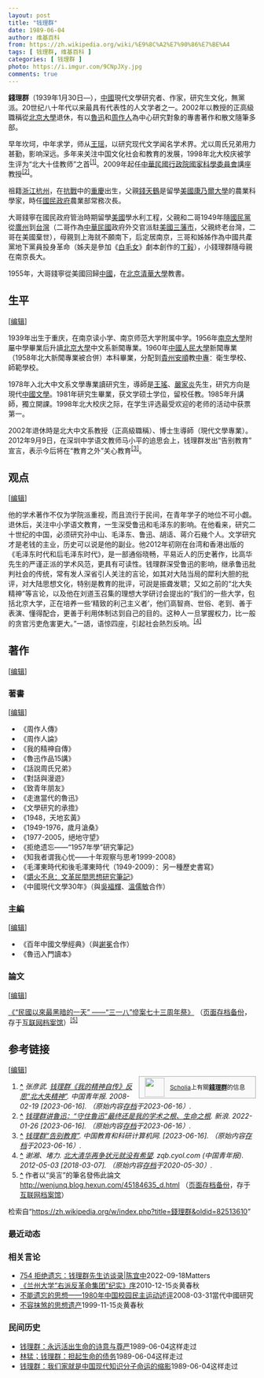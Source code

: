 ```yaml
---
layout: post
title: "钱理群"
date: 1989-06-04
author: 维基百科
from: https://zh.wikipedia.org/wiki/%E9%8C%A2%E7%90%86%E7%BE%A4
tags: [ 钱理群, 维基百科 ]
categories: [ 钱理群 ]
photo: https://i.imgur.com/9CNpJXy.jpg
comments: true
---
```

<div class="mw-content-ltr mw-parser-output" lang="zh" dir="ltr"><style data-mw-deduplicate="TemplateStyles:r83314400">.mw-parser-output .ambox{border:1px solid #a2a9b1;border-left:10px solid #36c;background-color:#fbfbfb;box-sizing:border-box}.mw-parser-output .ambox+link+.ambox,.mw-parser-output .ambox+link+style+.ambox,.mw-parser-output .ambox+link+link+.ambox,.mw-parser-output .ambox+.mw-empty-elt+link+.ambox,.mw-parser-output .ambox+.mw-empty-elt+link+style+.ambox,.mw-parser-output .ambox+.mw-empty-elt+link+link+.ambox{margin-top:-1px}html body.mediawiki .mw-parser-output .ambox.mbox-small-left{margin:4px 1em 4px 0;overflow:hidden;width:238px;border-collapse:collapse;font-size:88%;line-height:1.25em}.mw-parser-output .ambox-speedy{border-left:10px solid #b32424;background-color:#fee7e6}.mw-parser-output .ambox-delete{border-left:10px solid #b32424}.mw-parser-output .ambox-content{border-left:10px solid #f28500}.mw-parser-output .ambox-style{border-left:10px solid #fc3}.mw-parser-output .ambox-move{border-left:10px solid #9932cc}.mw-parser-output .ambox-protection{border-left:10px solid #a2a9b1}.mw-parser-output .ambox .mbox-text{border:none;padding:0.25em 0.5em;width:100%}.mw-parser-output .ambox .mbox-image{border:none;padding:2px 0 2px 0.5em;text-align:center}.mw-parser-output .ambox .mbox-imageright{border:none;padding:2px 0.5em 2px 0;text-align:center}.mw-parser-output .ambox .mbox-empty-cell{border:none;padding:0;width:1px}.mw-parser-output .ambox .mbox-image-div{width:52px}html.client-js body.skin-minerva .mw-parser-output .mbox-text-span{margin-left:23px!important}@media(min-width:720px){.mw-parser-output .ambox{margin:0 10%}}html.skin-theme-clientpref-night .mw-parser-output .ambox{border-left-color:#36c!important}html.skin-theme-clientpref-night .mw-parser-output .ambox-speedy,html.skin-theme-clientpref-night .mw-parser-output .ambox-delete{border-left-color:#b32424!important}html.skin-theme-clientpref-night .mw-parser-output .ambox-speedy{background-color:#300!important}html.skin-theme-clientpref-night .mw-parser-output .ambox-content{border-left-color:#f28500!important}html.skin-theme-clientpref-night .mw-parser-output .ambox-style{border-left-color:#fc3!important}html.skin-theme-clientpref-night .mw-parser-output .ambox-move{border-left-color:#9932cc!important}html.skin-theme-clientpref-night .mw-parser-output .ambox-protection{border-left-color:#a2a9b1!important}@media(prefers-color-scheme:dark){html.skin-theme-clientpref-os .mw-parser-output .ambox{border-left-color:#36c!important}html.skin-theme-clientpref-os .mw-parser-output .ambox-speedy,html.skin-theme-clientpref-os .mw-parser-output .ambox-delete{border-left-color:#b32424!important}html.skin-theme-clientpref-os .mw-parser-output .ambox-speedy{background-color:#300!important}html.skin-theme-clientpref-os .mw-parser-output .ambox-content{border-left-color:#f28500!important}html.skin-theme-clientpref-os .mw-parser-output .ambox-style{border-left-color:#fc3!important}html.skin-theme-clientpref-os .mw-parser-output .ambox-move{border-left-color:#9932cc!important}html.skin-theme-clientpref-os .mw-parser-output .ambox-protection{border-left-color:#a2a9b1!important}}</style>
<p><b>錢理群</b>（1939年1月30日<span class="useeditintro" title="Template:BLP editintro">—</span>），<a href="/wiki/%E4%B8%AD%E5%9C%8B" title="中國">中國</a>現代文學研究者、作家，研究生文化，無黨派。20世纪八十年代以来最具有代表性的人文学者之一。2002年以教授的正高級職稱從<a href="/wiki/%E5%8C%97%E4%BA%AC%E5%A4%A7%E5%AD%B8" class="mw-redirect" title="北京大學">北京大學</a>退休，有以<a href="/wiki/%E9%AD%AF%E8%BF%85" class="mw-redirect" title="魯迅">魯迅</a>和<a href="/wiki/%E5%91%A8%E4%BD%9C%E4%BA%BA" title="周作人">周作人</a>為中心研究對象的專書著作和散文隨筆多部。
</p><p>早年坎坷，中年求学，师从<a href="/wiki/%E7%8E%8B%E7%91%B6_(%E6%96%87%E5%AD%A6%E5%8F%B2%E5%AE%B6)" title="王瑶 (文学史家)">王瑶</a>，以研究现代文学闻名学术界。尤以周氏兄弟用力甚勤，影响深远。多年来关注中国文化社会和教育的发展，1998年北大校庆被学生评为“北大十佳教师”之首<sup id="cite_ref-1" class="reference"><a href="#cite_note-1">[1]</a></sup>。2009年起任<a href="/wiki/%E4%B8%AD%E8%8F%AF%E6%B0%91%E5%9C%8B" title="中華民國">中華民國</a><a href="/wiki/%E8%A1%8C%E6%94%BF%E9%99%A2" title="行政院">行政院</a><a href="/wiki/%E5%9C%8B%E5%AE%B6%E7%A7%91%E5%AD%B8%E5%A7%94%E5%93%A1%E6%9C%83" class="mw-redirect" title="國家科學委員會">國家科學委員會</a>講座教授<sup id="cite_ref-2" class="reference"><a href="#cite_note-2">[2]</a></sup>。
</p>
<meta property="mw:PageProp/toc">
<div class="mw-heading mw-heading2"></div>
<p>祖籍<a href="/wiki/%E6%B5%99%E6%B1%9F" class="mw-redirect" title="浙江">浙江</a><a href="/wiki/%E6%9D%AD%E5%B7%9E" class="mw-redirect" title="杭州">杭州</a>，在<a href="/wiki/%E6%8A%97%E6%88%B0" class="mw-redirect" title="抗戰">抗戰</a>中的<a href="/wiki/%E9%87%8D%E6%85%B6" class="mw-redirect" title="重慶">重慶</a>出生，父親<a href="/wiki/%E9%92%B1%E5%A4%A9%E9%B9%A4" title="钱天鹤">錢天鶴</a>是留學<a href="/wiki/%E7%BE%8E%E5%9C%8B" class="mw-redirect" title="美國">美國</a><a href="/wiki/%E5%BA%B7%E4%B9%83%E7%88%BE%E5%A4%A7%E5%AD%B8" class="mw-redirect" title="康乃爾大學">康乃爾大學</a>的農業科學家，時任<a href="/wiki/%E5%9C%8B%E6%B0%91%E6%94%BF%E5%BA%9C" title="國民政府">國民政府</a>農業部常務次長。
</p><p>大哥錢寧在國民政府管治時期留學<a href="/wiki/%E7%BE%8E%E5%9C%8B" class="mw-redirect" title="美國">美國</a>學水利工程，父親和二哥1949年隨<a href="/wiki/%E5%9C%8B%E6%B0%91%E9%BB%A8" class="mw-redirect" title="國民黨">國民黨</a>從<a href="/wiki/%E5%BB%A3%E5%B7%9E" class="mw-redirect" title="廣州">廣州</a>到<a href="/wiki/%E5%8F%B0%E7%81%A3" class="mw-redirect" title="台灣">台灣</a>（二哥作為<a href="/wiki/%E4%B8%AD%E8%8F%AF%E6%B0%91%E5%9C%8B" title="中華民國">中華民國</a>政府外交官派駐<a href="/wiki/%E7%BE%8E%E5%9C%8B" class="mw-redirect" title="美國">美國</a><a href="/wiki/%E4%B8%89%E8%97%A9%E5%B8%82" class="mw-redirect" title="三藩市">三藩市</a>，父親終老台灣，二哥在美國棄世），母親到上海就不願南下，后定居南京，三哥和姊姊作為中國共產黨地下黨員投身革命（姊夫是參加《<a href="/wiki/%E7%99%BD%E6%AF%9B%E5%A5%B3" title="白毛女">白毛女</a>》劇本創作的<a href="/wiki/%E4%B8%81%E6%AF%85_(%E5%89%A7%E4%BD%9C%E5%AE%B6)" title="丁毅 (剧作家)">丁毅</a>），小錢理群隨母親在南京長大。
</p><p>1955年，大哥錢寧從美國回歸<a href="/wiki/%E4%B8%AD%E5%9C%8B" title="中國">中國</a>，在<a href="/wiki/%E5%8C%97%E4%BA%AC" class="mw-redirect" title="北京">北京</a><a href="/wiki/%E6%B8%85%E8%8F%AF%E5%A4%A7%E5%AD%B8" class="mw-redirect" title="清華大學">清華大學</a>教書。
</p>
<div class="mw-heading mw-heading2"><h2 id="生平"><span id=".E7.94.9F.E5.B9.B3"></span>生平</h2><span class="mw-editsection"><span class="mw-editsection-bracket">[</span><a href="/w/index.php?title=%E9%8C%A2%E7%90%86%E7%BE%A4&amp;action=edit&amp;section=2" title="编辑章节：生平"><span>编辑</span></a><span class="mw-editsection-bracket">]</span></span></div>
<p>1939年出生于重庆，在南京读小学、南京师范大学附属中学。1956年<a href="/wiki/%E5%8D%97%E4%BA%AC%E5%A4%A7%E5%AD%B8" class="mw-redirect" title="南京大學">南京大學</a>附屬中學畢業后升讀<a href="/wiki/%E5%8C%97%E4%BA%AC%E5%A4%A7%E5%AD%B8" class="mw-redirect" title="北京大學">北京大學</a>中文系新聞專業。1960年<a href="/wiki/%E4%B8%AD%E5%9C%8B%E4%BA%BA%E6%B0%91%E5%A4%A7%E5%AD%B8" class="mw-redirect" title="中國人民大學">中國人民大學</a>新聞專業（1958年北大新聞專業被合併）本科畢業，分配到<a href="/wiki/%E8%B2%B4%E5%B7%9E" class="mw-redirect" title="貴州">貴州</a><a href="/wiki/%E5%AE%89%E9%A1%BA%E5%B8%82" title="安顺市">安順</a>教<a href="/wiki/%E4%B8%AD%E4%B8%93" class="mw-redirect" title="中专">中專</a>：衛生學校、師範學校。
</p><p>1978年入北大中文系文學專業讀研究生，導師是<a href="/wiki/%E7%8E%8B%E7%91%B6_(%E6%96%87%E5%AD%A6%E5%8F%B2%E5%AE%B6)" title="王瑶 (文学史家)">王瑤</a>、<a href="/wiki/%E5%9A%B4%E5%AE%B6%E7%82%8E" class="mw-redirect" title="嚴家炎">嚴家炎</a>先生，研究方向是現代<a href="/wiki/%E4%B8%AD%E5%9C%8B%E6%96%87%E5%AD%B8" class="mw-redirect" title="中國文學">中國文學</a>。1981年研究生畢業，获文学硕士学位，留校任教。1985年升講師，獨立開課。1998年北大校庆之际，在学生评选最受欢迎的老师的活动中获票第一。
</p><p>2002年退休時是北大中文系教授（正高級職稱）、博士生導師（現代文學專業）。2012年9月9日，在深圳中学语文教师马小平的追思会上，钱理群发出“告别教育”宣言，表示今后将在“教育之外”关心教育<sup id="cite_ref-3" class="reference"><a href="#cite_note-3">[3]</a></sup>。
</p>
<div class="mw-heading mw-heading2"><h2 id="观点"><span id=".E8.A7.82.E7.82.B9"></span>观点</h2><span class="mw-editsection"><span class="mw-editsection-bracket">[</span><a href="/w/index.php?title=%E9%8C%A2%E7%90%86%E7%BE%A4&amp;action=edit&amp;section=3" title="编辑章节：观点"><span>编辑</span></a><span class="mw-editsection-bracket">]</span></span></div>
<p>他的学术著作不仅为学院派重视，而且流行于民间，在青年学子的地位不可小觑。退休后，关注中小学语文教育，一生深受鲁迅和毛泽东的影响。在他看来，研究二十世纪的中国，必须研究孙中山、毛泽东、鲁迅、胡适、蒋介石幾个人。文学研究才是老钱的主业，历史可以说是他的副业。他2012年初刚在台湾和香港出版的《毛泽东时代和后毛泽东时代》，是一部通俗晓畅，平易近人的历史著作，比高华先生的严谨正派的学术风范，更具有可读性。钱理群深受鲁迅的影响，继承鲁迅批判社会的传统，常有发人深省引人关注的言论，如其对大陆当局的犀利大胆的批评，对大陆思想文化，特别是教育的批评，可說是振聋发聩；又如之前的“北大失精神”等言论，以及他在刘道玉召集的理想大学研讨会提出的“我们的一些大学，包括北京大学，正在培养一些‘精致的利己主义者’，他们高智商、世俗、老到、善于表演、懂得配合，更善于利用体制达到自己的目的。这种人一旦掌握权力，比一般的贪官污吏危害更大。”一語，语惊四座，引起社会熱烈反响。<sup id="cite_ref-4" class="reference"><a href="#cite_note-4">[4]</a></sup>
</p>
<div class="mw-heading mw-heading2"><h2 id="著作"><span id=".E8.91.97.E4.BD.9C"></span>著作</h2><span class="mw-editsection"><span class="mw-editsection-bracket">[</span><a href="/w/index.php?title=%E9%8C%A2%E7%90%86%E7%BE%A4&amp;action=edit&amp;section=4" title="编辑章节：著作"><span>编辑</span></a><span class="mw-editsection-bracket">]</span></span></div>
<div class="mw-heading mw-heading3"><h3 id="著書"><span id=".E8.91.97.E6.9B.B8"></span>著書</h3><span class="mw-editsection"><span class="mw-editsection-bracket">[</span><a href="/w/index.php?title=%E9%8C%A2%E7%90%86%E7%BE%A4&amp;action=edit&amp;section=5" title="编辑章节：著書"><span>编辑</span></a><span class="mw-editsection-bracket">]</span></span></div>
<ul><li>《周作人傳》</li>
<li>《周作人論》</li>
<li>《我的精神自傳》</li>
<li>《魯迅作品15講》</li>
<li>《話說周氏兄弟》</li>
<li>《對話與漫遊》</li>
<li>《致青年朋友》</li>
<li>《走進當代的魯迅》</li>
<li>《文學研究的承擔》</li>
<li>《1948，天地玄黃》</li>
<li>《1949-1976，歲月滄桑》</li>
<li>《1977-2005，絕地守望》</li>
<li>《拒绝遗忘——“1957年學”研究筆記》</li>
<li>《知我者谓我心忧——十年观察与思考1999-2008》</li>
<li>《毛澤東時代和後毛澤東時代（1949-2009）：另一種歷史書寫》</li>
<li>《<a href="/wiki/%E7%88%9D%E7%81%AB%E4%B8%8D%E6%81%AF%EF%BC%9A%E6%96%87%E9%9D%A9%E6%B0%91%E9%96%93%E6%80%9D%E6%83%B3%E7%A0%94%E7%A9%B6%E7%AD%86%E8%A8%98" class="mw-redirect" title="爝火不息：文革民間思想研究筆記">爝火不息：文革民間思想研究筆記</a>》</li>
<li>《中國現代文學30年》（與<a href="/w/index.php?title=%E5%90%B3%E7%A6%8F%E8%BC%9D&amp;action=edit&amp;redlink=1" class="new" title="吳福輝（页面不存在）">吳福輝</a>、<a href="/wiki/%E6%BA%AB%E5%84%92%E6%95%8F" class="mw-redirect" title="溫儒敏">溫儒敏</a>合作）</li></ul>
<div class="mw-heading mw-heading3"><h3 id="主編"><span id=".E4.B8.BB.E7.B7.A8"></span>主編</h3><span class="mw-editsection"><span class="mw-editsection-bracket">[</span><a href="/w/index.php?title=%E9%8C%A2%E7%90%86%E7%BE%A4&amp;action=edit&amp;section=6" title="编辑章节：主編"><span>编辑</span></a><span class="mw-editsection-bracket">]</span></span></div>
<ul><li>《百年中國文學經典》（與<a href="/wiki/%E8%B0%A2%E5%86%95" title="谢冕">謝冕</a>合作）</li>
<li>《魯迅入門讀本》</li></ul>
<div class="mw-heading mw-heading3"><h3 id="論文"><span id=".E8.AB.96.E6.96.87"></span>論文</h3><span class="mw-editsection"><span class="mw-editsection-bracket">[</span><a href="/w/index.php?title=%E9%8C%A2%E7%90%86%E7%BE%A4&amp;action=edit&amp;section=7" title="编辑章节：論文"><span>编辑</span></a><span class="mw-editsection-bracket">]</span></span></div>
<p><a rel="nofollow" class="external text" href="http://www.cuhk.edu.hk/ics/21c/media/articles/c053-199904018.pdf">《“民國以來最黑暗的一天” ——“三一八”慘案七十三周年祭》</a> （<a rel="nofollow" class="external text" href="//web.archive.org/web/20190715034018/http://www.cuhk.edu.hk/ics/21c/media/articles/c053-199904018.pdf">页面存档备份</a>，存于<a href="/wiki/%E4%BA%92%E8%81%94%E7%BD%91%E6%A1%A3%E6%A1%88%E9%A6%86" title="互联网档案馆">互联网档案馆</a>）<sup id="cite_ref-5" class="reference"><a href="#cite_note-5">[5]</a></sup>
</p>
<div class="mw-heading mw-heading2"><h2 id="参考链接"><span id=".E5.8F.82.E8.80.83.E9.93.BE.E6.8E.A5"></span>参考链接</h2><span class="mw-editsection"><span class="mw-editsection-bracket">[</span><a href="/w/index.php?title=%E9%8C%A2%E7%90%86%E7%BE%A4&amp;action=edit&amp;section=8" title="编辑章节：参考链接"><span>编辑</span></a><span class="mw-editsection-bracket">]</span></span></div>
<style data-mw-deduplicate="TemplateStyles:r82655521">.mw-parser-output .side-box{margin:4px 0;box-sizing:border-box;border:1px solid #aaa;font-size:88%;line-height:1.25em;background-color:#f9f9f9;display:flow-root}.mw-parser-output .side-box-abovebelow,.mw-parser-output .side-box-text{padding:0.25em 0.9em}.mw-parser-output .side-box-image{padding:2px 0 2px 0.9em;text-align:center}.mw-parser-output .side-box-imageright{padding:2px 0.9em 2px 0;text-align:center}@media(min-width:500px){.mw-parser-output .side-box-flex{display:flex;align-items:center}.mw-parser-output .side-box-text{flex:1}}@media(min-width:720px){.mw-parser-output .side-box{width:238px}.mw-parser-output .side-box-right{clear:right;float:right;margin-left:1em}.mw-parser-output .side-box-left{margin-right:1em}}</style><div class="side-box metadata side-box-right"><style data-mw-deduplicate="TemplateStyles:r82655520">.mw-parser-output .plainlist ol,.mw-parser-output .plainlist ul{line-height:inherit;list-style:none;margin:0;padding:0}.mw-parser-output .plainlist ol li,.mw-parser-output .plainlist ul li{margin-bottom:0}</style>
<div class="side-box-flex">
<div class="side-box-image"><span class="noviewer" typeof="mw:File"><span><img alt="" src="//upload.wikimedia.org/wikipedia/commons/thumb/3/32/Scholia_logo.svg/40px-Scholia_logo.svg.png" decoding="async" width="40" height="39" class="mw-file-element" srcset="//upload.wikimedia.org/wikipedia/commons/thumb/3/32/Scholia_logo.svg/60px-Scholia_logo.svg.png 1.5x, //upload.wikimedia.org/wikipedia/commons/thumb/3/32/Scholia_logo.svg/80px-Scholia_logo.svg.png 2x" data-file-width="107" data-file-height="104"></span></span></div>
<div class="side-box-text plainlist"><a href="https://www.wikidata.org/wiki/Wikidata:Scholia/zh" class="extiw" title="d:Wikidata:Scholia/zh">Scholia</a>上有關<b><a href="https://iw.toolforge.org/scholia/author/Q8461544" class="extiw" title="toolforge:scholia/author/Q8461544">錢理群</a></b>的信息</div></div>
</div>
<div class="reflist" style="list-style-type: decimal;">
<ol class="references">
<li id="cite_note-1"><span class="mw-cite-backlink"><b><a href="#cite_ref-1">^</a></b></span> <span class="reference-text"><cite class="citation web">张彦武. <a rel="nofollow" class="external text" href="http://zqb.cyol.com/content/2008-02/19/content_2069226.htm">钱理群《我的精神自传》反思“北大失精神”</a>. 中国青年报. 2008-02-19 <span class="reference-accessdate"> [<span class="nowrap">2023-06-16</span>]</span>. （原始内容<a rel="nofollow" class="external text" href="https://web.archive.org/web/20230616061159/http://zqb.cyol.com/content/2008-02/19/content_2069226.htm">存档</a>于2023-06-16）.</cite><span title="ctx_ver=Z39.88-2004&amp;rfr_id=info%3Asid%2Fzh.wikipedia.org%3A%E9%8C%A2%E7%90%86%E7%BE%A4&amp;rft.atitle=%E9%92%B1%E7%90%86%E7%BE%A4%E3%80%8A%E6%88%91%E7%9A%84%E7%B2%BE%E7%A5%9E%E8%87%AA%E4%BC%A0%E3%80%8B%E5%8F%8D%E6%80%9D%E2%80%9C%E5%8C%97%E5%A4%A7%E5%A4%B1%E7%B2%BE%E7%A5%9E%E2%80%9D&amp;rft.au=%E5%BC%A0%E5%BD%A6%E6%AD%A6&amp;rft.date=2008-02-19&amp;rft.genre=unknown&amp;rft.jtitle=%E4%B8%AD%E5%9B%BD%E9%9D%92%E5%B9%B4%E6%8A%A5&amp;rft_id=http%3A%2F%2Fzqb.cyol.com%2Fcontent%2F2008-02%2F19%2Fcontent_2069226.htm&amp;rft_val_fmt=info%3Aofi%2Ffmt%3Akev%3Amtx%3Ajournal" class="Z3988"><span style="display:none;">&nbsp;</span></span></span>
</li>
<li id="cite_note-2"><span class="mw-cite-backlink"><b><a href="#cite_ref-2">^</a></b></span> <span class="reference-text"><cite class="citation web"><a rel="nofollow" class="external text" href="https://k.sina.cn/article_5328858693_13d9fee4502001ecdq.html?from=news&amp;subch=onews">钱理群讲鲁迅：“守住鲁迅”最终还是我的学术之根、生命之根</a>. 新浪. 2022-01-26 <span class="reference-accessdate"> [<span class="nowrap">2023-06-16</span>]</span>. （原始内容<a rel="nofollow" class="external text" href="https://web.archive.org/web/20230616061159/https://k.sina.cn/article_5328858693_13d9fee4502001ecdq.html?from=news&amp;subch=onews">存档</a>于2023-06-16）.</cite><span title="ctx_ver=Z39.88-2004&amp;rfr_id=info%3Asid%2Fzh.wikipedia.org%3A%E9%8C%A2%E7%90%86%E7%BE%A4&amp;rft.atitle=%E9%92%B1%E7%90%86%E7%BE%A4%E8%AE%B2%E9%B2%81%E8%BF%85%EF%BC%9A%E2%80%9C%E5%AE%88%E4%BD%8F%E9%B2%81%E8%BF%85%E2%80%9D%E6%9C%80%E7%BB%88%E8%BF%98%E6%98%AF%E6%88%91%E7%9A%84%E5%AD%A6%E6%9C%AF%E4%B9%8B%E6%A0%B9%E3%80%81%E7%94%9F%E5%91%BD%E4%B9%8B%E6%A0%B9&amp;rft.date=2022-01-26&amp;rft.genre=unknown&amp;rft.jtitle=%E6%96%B0%E6%B5%AA&amp;rft_id=https%3A%2F%2Fk.sina.cn%2Farticle_5328858693_13d9fee4502001ecdq.html%3Ffrom%3Dnews%26subch%3Donews&amp;rft_val_fmt=info%3Aofi%2Ffmt%3Akev%3Amtx%3Ajournal" class="Z3988"><span style="display:none;">&nbsp;</span></span></span>
</li>
<li id="cite_note-3"><span class="mw-cite-backlink"><b><a href="#cite_ref-3">^</a></b></span> <span class="reference-text"><cite class="citation web"><a rel="nofollow" class="external text" href="https://www.cernet.edu.cn/edu/renwu/ziliao/201212/t20121217_882220.shtml">钱理群“告别教育”</a>. 中国教育和科研计算机网.  <span class="reference-accessdate"> [<span class="nowrap">2023-06-16</span>]</span>. （原始内容<a rel="nofollow" class="external text" href="https://web.archive.org/web/20230616061204/https://www.cernet.edu.cn/edu/renwu/ziliao/201212/t20121217_882220.shtml">存档</a>于2023-06-16）.</cite><span title="ctx_ver=Z39.88-2004&amp;rfr_id=info%3Asid%2Fzh.wikipedia.org%3A%E9%8C%A2%E7%90%86%E7%BE%A4&amp;rft.atitle=%E9%92%B1%E7%90%86%E7%BE%A4%E2%80%9C%E5%91%8A%E5%88%AB%E6%95%99%E8%82%B2%E2%80%9D&amp;rft.genre=unknown&amp;rft.jtitle=%E4%B8%AD%E5%9B%BD%E6%95%99%E8%82%B2%E5%92%8C%E7%A7%91%E7%A0%94%E8%AE%A1%E7%AE%97%E6%9C%BA%E7%BD%91&amp;rft_id=https%3A%2F%2Fwww.cernet.edu.cn%2Fedu%2Frenwu%2Fziliao%2F201212%2Ft20121217_882220.shtml&amp;rft_val_fmt=info%3Aofi%2Ffmt%3Akev%3Amtx%3Ajournal" class="Z3988"><span style="display:none;">&nbsp;</span></span></span>
</li>
<li id="cite_note-4"><span class="mw-cite-backlink"><b><a href="#cite_ref-4">^</a></b></span> <span class="reference-text"><cite class="citation news">谢湘、堵力. <a rel="nofollow" class="external text" href="http://zqb.cyol.com/html/2012-05/03/nw.D110000zgqnb_20120503_2-03.htm">北大清华再争状元就没有希望</a>. zqb.cyol.com (中国青年报). 2012-05-03 <span class="reference-accessdate"> [<span class="nowrap">2018-03-07</span>]</span>. （原始内容<a rel="nofollow" class="external text" href="https://web.archive.org/web/20200530022532/http://zqb.cyol.com/html/2012-05/03/nw.D110000zgqnb_20120503_2-03.htm">存档</a>于2020-05-30）.</cite><span title="ctx_ver=Z39.88-2004&amp;rfr_id=info%3Asid%2Fzh.wikipedia.org%3A%E9%8C%A2%E7%90%86%E7%BE%A4&amp;rft.atitle=%E5%8C%97%E5%A4%A7%E6%B8%85%E5%8D%8E%E5%86%8D%E4%BA%89%E7%8A%B6%E5%85%83%E5%B0%B1%E6%B2%A1%E6%9C%89%E5%B8%8C%E6%9C%9B&amp;rft.au=%E8%B0%A2%E6%B9%98%E3%80%81%E5%A0%B5%E5%8A%9B&amp;rft.date=2012-05-03&amp;rft.genre=article&amp;rft.jtitle=zqb.cyol.com&amp;rft_id=http%3A%2F%2Fzqb.cyol.com%2Fhtml%2F2012-05%2F03%2Fnw.D110000zgqnb_20120503_2-03.htm&amp;rft_val_fmt=info%3Aofi%2Ffmt%3Akev%3Amtx%3Ajournal" class="Z3988"><span style="display:none;">&nbsp;</span></span></span>
</li>
<li id="cite_note-5"><span class="mw-cite-backlink"><b><a href="#cite_ref-5">^</a></b></span> <span class="reference-text">作者以“吳言”的筆名發佈此論文 <a rel="nofollow" class="external free" href="http://wenjunq.blog.hexun.com/45184635_d.html">http://wenjunq.blog.hexun.com/45184635_d.html</a> （<a rel="nofollow" class="external text" href="//web.archive.org/web/20190701134703/http://wenjunq.blog.hexun.com/45184635_d.html">页面存档备份</a>，存于<a href="/wiki/%E4%BA%92%E8%81%94%E7%BD%91%E6%A1%A3%E6%A1%88%E9%A6%86" title="互联网档案馆">互联网档案馆</a>）</span>
</li>
</ol></div>

<!-- 
NewPP limit report
Parsed by mw‐web.eqiad.main‐57d74c944b‐6gqv2
Cached time: 20240721085300
Cache expiry: 2592000
Reduced expiry: false
Complications: [show‐toc]
CPU time usage: 0.406 seconds
Real time usage: 0.511 seconds
Preprocessor visited node count: 1338/1000000
Post‐expand include size: 24460/2097152 bytes
Template argument size: 330/2097152 bytes
Highest expansion depth: 9/100
Expensive parser function count: 24/500
Unstrip recursion depth: 0/20
Unstrip post‐expand size: 10507/5000000 bytes
Lua time usage: 0.171/10.000 seconds
Lua memory usage: 4098287/52428800 bytes
Number of Wikibase entities loaded: 1/400
-->
<!--
Transclusion expansion time report (%,ms,calls,template)
100.00%  406.621      1 -total
 26.62%  108.260      1 Template:Blpsources
 25.80%  104.911      1 Template:Ambox
 24.47%   99.506      1 Template:Authority_control
 19.01%   77.287      1 Template:Reflist
 16.28%   66.183      1 Template:Scholia
 15.60%   63.428      1 Template:Side_box
 15.44%   62.770      3 Template:Cite_web
  9.91%   40.309      1 Template:Bd
  5.76%   23.431      2 Template:BD/isYear
-->

<!-- Saved in parser cache with key zhwiki:pcache:idhash:1171103-0!canonical!zh and timestamp 20240721085300 and revision id 82513610. Rendering was triggered because: page-view
 -->
</div><!--esi <esi:include src="/esitest-fa8a495983347898/content" /> --><noscript><img src="https://login.wikimedia.org/wiki/Special:CentralAutoLogin/start?type=1x1" alt="" width="1" height="1" style="border: none; position: absolute;"></noscript>
<div class="printfooter" data-nosnippet="">检索自“<a dir="ltr" href="https://zh.wikipedia.org/w/index.php?title=錢理群&amp;oldid=82513610">https://zh.wikipedia.org/w/index.php?title=錢理群&amp;oldid=82513610</a>”</div><div id="recent-news"><h3>最近动态</h3><ul></ul></div><div id="open-opinion"><h3>相关言论</h3><ul><li><a href="https://nodebe4.github.io/opinion/2022-09-18/754-%E6%8B%92%E7%BB%9D%E9%81%97%E5%BF%98-%E9%92%B1%E7%90%86%E7%BE%A4%E5%85%88%E7%94%9F%E8%AE%BF%E8%B0%88%E5%BD%95-%E9%99%88%E5%AE%9C%E4%B8%AD/" title="野兽爱智慧">754 拒绝遗忘：钱理群先生访谈录|陈宜中</a><time>2022-09-18</time><a class="tag">Matters</a></li>
<li><a href="https://nodebe4.github.io/opinion/2010-12-15/%E5%85%B0%E5%B7%9E%E5%A4%A7%E5%AD%A6-%E5%8F%B3%E6%B4%BE%E5%8F%8D%E9%9D%A9%E5%91%BD%E9%9B%86%E5%9B%A2-%E7%BA%AA%E5%AE%9E-%E5%BA%8F/" title="钱理群">《兰州大学“右派反革命集团”纪实》序</a><time>2010-12-15</time><a class="tag">炎黄春秋</a></li>
<li><a href="https://nodebe4.github.io/opinion/2008-03-31/%E4%B8%8D%E8%83%BD%E9%81%97%E5%BF%98%E7%9A%84%E6%80%9D%E6%83%B3-1980%E5%B9%B4%E4%B8%AD%E5%9B%BD%E6%A0%A1%E5%9B%AD%E6%B0%91%E4%B8%BB%E8%BF%90%E5%8A%A8%E8%BF%B0%E8%AF%84/" title="钱理群">不能遗忘的思想——1980年中国校园民主运动述评</a><time>2008-03-31</time><a class="tag">當代中國研究</a></li>
<li><a href="https://nodebe4.github.io/opinion/1999-11-15/%E4%B8%8D%E5%AE%B9%E6%8A%B9%E7%85%9E%E7%9A%84%E6%80%9D%E6%83%B3%E9%81%97%E4%BA%A7/" title="钱理群">不容抹煞的思想遗产</a><time>1999-11-15</time><a class="tag">炎黄春秋</a></li>
</ul></div><div id="mjls-record"><h3>民间历史</h3><ul><li><a href="https://nodebe4.github.io/mjlsh/1989-06-04/%E9%92%B1%E7%90%86%E7%BE%A4-%E6%B0%B8%E8%BF%9C%E6%B4%BB%E5%87%BA%E7%94%9F%E5%91%BD%E7%9A%84%E8%AF%97%E6%84%8F%E4%B8%8E%E5%B0%8A%E4%B8%A5/" title="钱理群">钱理群：永远活出生命的诗意与尊严</a><time>1989-06-04</time><a class="tag">这样走过</a></li>
<li><a href="https://nodebe4.github.io/mjlsh/1989-06-04/%E6%9E%97%E7%8C%9B-%E9%92%B1%E7%90%86%E7%BE%A4-%E6%8B%85%E8%B5%B7%E7%94%9F%E5%91%BD%E7%9A%84%E5%80%BA%E5%8A%A1/" title="林猛；钱理群">林猛；钱理群：担起生命的债务</a><time>1989-06-04</time><a class="tag">这样走过</a></li>
<li><a href="https://nodebe4.github.io/mjlsh/1989-06-04/%E9%92%B1%E7%90%86%E7%BE%A4-%E6%88%91%E4%BB%AC%E5%AE%B6%E5%B0%B1%E6%98%AF%E4%B8%AD%E5%9B%BD%E7%8E%B0%E4%BB%A3%E7%9F%A5%E8%AF%86%E5%88%86%E5%AD%90%E5%91%BD%E8%BF%90%E7%9A%84%E7%BC%A9%E5%BD%B1/" title="钱理群">钱理群：我们家就是中国现代知识分子命运的缩影</a><time>1989-06-04</time><a class="tag">这样走过</a></li>
</ul></div>